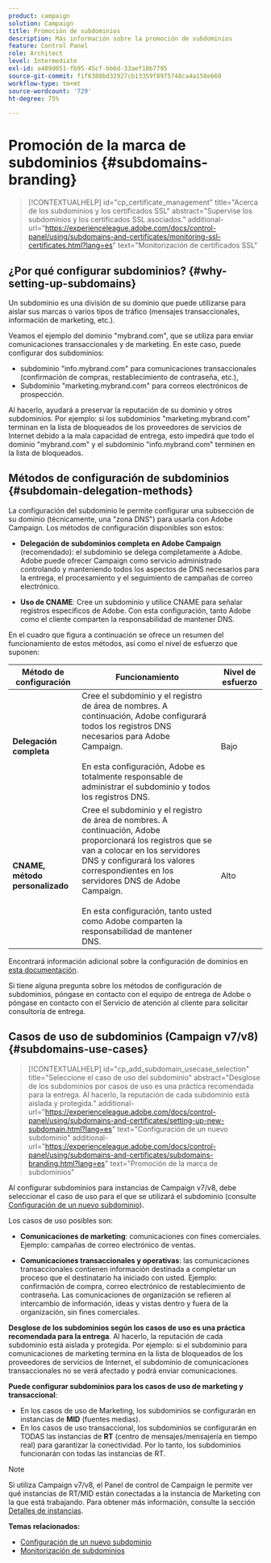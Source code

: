 ```yaml
---
product: campaign
solution: Campaign
title: Promoción de subdominios
description: Más información sobre la promoción de subdominios
feature: Control Panel
role: Architect
level: Intermediate
exl-id: a489d051-fb95-45cf-bb6d-33aef10b7795
source-git-commit: f1f6388bd32927cb13359f8975748ca4a158e660
workflow-type: tm+mt
source-wordcount: '729'
ht-degree: 75%

---
```


# Promoción de la marca de subdominios {#subdomains-branding}

>[!CONTEXTUALHELP]
>id="cp_certificate_management"
>title="Acerca de los subdominios y los certificados SSL"
>abstract="Supervise los subdominios y los certificados SSL asociados."
>additional-url="https://experienceleague.adobe.com/docs/control-panel/using/subdomains-and-certificates/monitoring-ssl-certificates.html?lang=es" text="Monitorización de certificados SSL"

## ¿Por qué configurar subdominios?  {#why-setting-up-subdomains}

Un subdominio es una división de su dominio que puede utilizarse para aislar sus marcas o varios tipos de tráfico (mensajes transaccionales, información de marketing, etc.).

Veamos el ejemplo del dominio &quot;mybrand.com&quot;, que se utiliza para enviar comunicaciones transaccionales y de marketing. En este caso, puede configurar dos subdominios:

* subdominio &quot;info.mybrand.com&quot; para comunicaciones transaccionales (confirmación de compras, restablecimiento de contraseña, etc.),
* Subdominio &quot;marketing.mybrand.com&quot; para correos electrónicos de prospección.

Al hacerlo, ayudará a preservar la reputación de su dominio y otros subdominios. Por ejemplo: si los subdominios &quot;marketing.mybrand.com&quot; terminan en la lista de bloqueados de los proveedores de servicios de Internet debido a la mala capacidad de entrega, esto impedirá que todo el dominio &quot;mybrand.com&quot; y el subdominio &quot;info.mybrand.com&quot; terminen en la lista de bloqueados.

## Métodos de configuración de subdominios {#subdomain-delegation-methods}

La configuración del subdominio le permite configurar una subsección de su dominio (técnicamente, una &quot;zona DNS&quot;) para usarla con Adobe Campaign. Los métodos de configuración disponibles son estos:

* **Delegación de subdominios completa en Adobe Campaign** (recomendado): el subdominio se delega completamente a Adobe. Adobe puede ofrecer Campaign como servicio administrado controlando y manteniendo todos los aspectos de DNS necesarios para la entrega, el procesamiento y el seguimiento de campañas de correo electrónico.

* **Uso de CNAME**: Cree un subdominio y utilice CNAME para señalar registros específicos de Adobe. Con esta configuración, tanto Adobe como el cliente comparten la responsabilidad de mantener DNS.

En el cuadro que figura a continuación se ofrece un resumen del funcionamiento de estos métodos, así como el nivel de esfuerzo que suponen:

| Método de configuración | Funcionamiento | Nivel de esfuerzo |
|---|---|---|
| **Delegación completa** | Cree el subdominio y el registro de área de nombres. A continuación, Adobe configurará todos los registros DNS necesarios para Adobe Campaign.<br/><br/>En esta configuración, Adobe es totalmente responsable de administrar el subdominio y todos los registros DNS. | Bajo |
| **CNAME, método personalizado** | Cree el subdominio y el registro de área de nombres. A continuación, Adobe proporcionará los registros que se van a colocar en los servidores DNS y configurará los valores correspondientes en los servidores DNS de Adobe Campaign.<br/><br/>En esta configuración, tanto usted como Adobe comparten la responsabilidad de mantener DNS. | Alto |

Encontrará información adicional sobre la configuración de dominios en [esta documentación](https://experienceleague.adobe.com/docs/deliverability-learn/deliverability-best-practice-guide/additional-resources/product-specific-resources/campaign/ac-domain-name-setup.html).

Si tiene alguna pregunta sobre los métodos de configuración de subdominios, póngase en contacto con el equipo de entrega de Adobe o póngase en contacto con el Servicio de atención al cliente para solicitar consultoría de entrega.

## Casos de uso de subdominios (Campaign v7/v8){#subdomains-use-cases}

>[!CONTEXTUALHELP]
>id="cp_add_subdomain_usecase_selection"
>title="Seleccione el caso de uso del subdominio"
>abstract="Desglose de los subdominios por casos de uso es una práctica recomendada para la entrega. Al hacerlo, la reputación de cada subdominio está aislada y protegida."
>additional-url="https://experienceleague.adobe.com/docs/control-panel/using/subdomains-and-certificates/setting-up-new-subdomain.html?lang=es" text="Configuración de un nuevo subdominio"
>additional-url="https://experienceleague.adobe.com/docs/control-panel/using/subdomains-and-certificates/subdomains-branding.html?lang=es" text="Promoción de la marca de subdominios"

Al configurar subdominios para instancias de Campaign v7/v8, debe seleccionar el caso de uso para el que se utilizará el subdominio (consulte [Configuración de un nuevo subdominio](../../subdomains-certificates/using/setting-up-new-subdomain.md)).

Los casos de uso posibles son:

* **Comunicaciones de marketing**: comunicaciones con fines comerciales. Ejemplo: campañas de correo electrónico de ventas.

* **Comunicaciones transaccionales y operativas**: las comunicaciones transaccionales contienen información destinada a completar un proceso que el destinatario ha iniciado con usted. Ejemplo: confirmación de compra, correo electrónico de restablecimiento de contraseña. Las comunicaciones de organización se refieren al intercambio de información, ideas y vistas dentro y fuera de la organización, sin fines comerciales.

**Desglose de los subdominios según los casos de uso es una práctica recomendada para la entrega**. Al hacerlo, la reputación de cada subdominio está aislada y protegida. Por ejemplo: si el subdominio para comunicaciones de marketing termina en la lista de bloqueados de los proveedores de servicios de Internet, el subdominio de comunicaciones transaccionales no se verá afectado y podrá enviar comunicaciones.

**Puede configurar subdominios para los casos de uso de marketing y transaccional**:

* En los casos de uso de Marketing, los subdominios se configurarán en instancias de **MID** (fuentes medias).
* En los casos de uso transaccional, los subdominios se configurarán en TODAS las instancias de **RT** (centro de mensajes/mensajería en tiempo real) para garantizar la conectividad. Por lo tanto, los subdominios funcionarán con todas las instancias de RT.

>[!NOTE]
>
>Si utiliza Campaign v7/v8, el Panel de control de Campaign le permite ver qué instancias de RT/MID están conectadas a la instancia de Marketing con la que está trabajando. Para obtener más información, consulte la sección [Detalles de instancias](../../instances-settings/using/instance-details.md).

**Temas relacionados:**

* [ Configuración de un nuevo subdominio](../../subdomains-certificates/using/setting-up-new-subdomain.md)
* [Monitorización de subdominios](../../subdomains-certificates/using/monitoring-subdomains.md)
